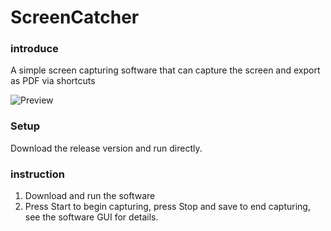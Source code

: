 # ScreenCatcher

### introduce

A simple screen capturing software that can capture the screen and export as PDF via shortcuts  

![Preview](https://gitee.com/noob-0/ScreenCatcher/raw/master/Preview.png)

### Setup

Download the release version and run directly.

### instruction

1. Download and run the software
2. Press Start to begin capturing, press Stop and save to end capturing, see the software GUI for details.
